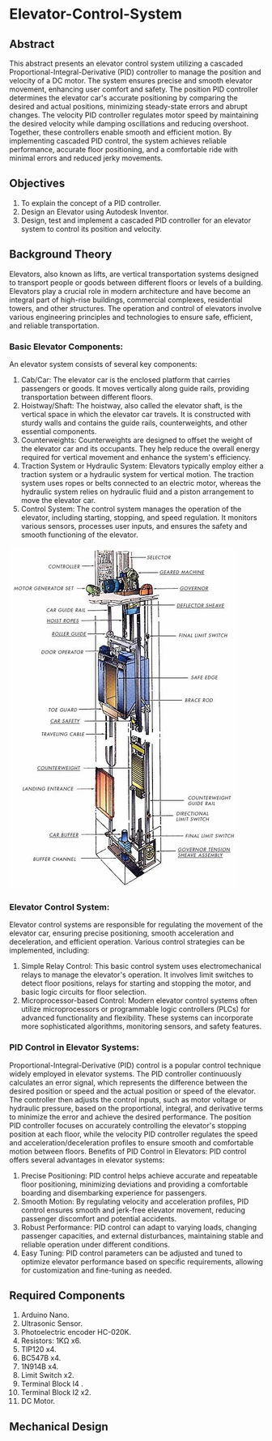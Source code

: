 # Elevator-Control-System
## Abstract
This abstract presents an elevator control system utilizing a cascaded Proportional-Integral-Derivative (PID) controller to manage the position and velocity of a DC motor. The system ensures precise and smooth elevator movement, enhancing user comfort and safety.
The position PID controller determines the elevator car's accurate positioning by comparing the desired and actual positions, minimizing steady-state errors and abrupt changes. The velocity PID controller regulates motor speed by maintaining the desired velocity while damping oscillations and reducing overshoot. Together, these controllers enable smooth and efficient motion.
By implementing cascaded PID control, the system achieves reliable performance, accurate floor positioning, and a comfortable ride with minimal errors and reduced jerky movements.

## Objectives
1. To explain the concept of a PID controller.
2. Design an Elevator using Autodesk Inventor.
3. Design, test and implement a cascaded PID controller for an elevator system to control its position and velocity.

## Background Theory
Elevators, also known as lifts, are vertical transportation systems designed to transport people or goods between different floors or levels of a building. Elevators play a crucial role in modern architecture and have become an integral part of high-rise buildings, commercial complexes, residential towers, and other structures. The operation and control of elevators involve various engineering principles and technologies to ensure safe, efficient, and reliable transportation.
### Basic Elevator Components:
An elevator system consists of several key components:
1. Cab/Car: The elevator car is the enclosed platform that carries passengers or goods. It moves vertically along guide rails, providing transportation between different floors.
2. Hoistway/Shaft: The hoistway, also called the elevator shaft, is the vertical space in which the elevator car travels. It is constructed with sturdy walls and contains the guide rails, counterweights, and other essential components.
3. Counterweights: Counterweights are designed to offset the weight of the elevator car and its occupants. They help reduce the overall energy required for vertical movement and enhance the system's efficiency.
4. Traction System or Hydraulic System: Elevators typically employ either a traction system or a hydraulic system for vertical motion. The traction system uses ropes or belts connected to an electric motor, whereas the hydraulic system relies on hydraulic fluid and a piston arrangement to move the elevator car.
5. Control System: The control system manages the operation of the elevator, including starting, stopping, and speed regulation. It monitors various sensors, processes user inputs, and ensures the safety and smooth functioning of the elevator.
      
![Elevator](1.png)

### Elevator Control System:
Elevator control systems are responsible for regulating the movement of the elevator car, ensuring precise positioning, smooth acceleration and deceleration, and efficient operation. Various control strategies can be implemented, including:
1. Simple Relay Control: This basic control system uses electromechanical relays to manage the elevator's operation. It involves limit switches to detect floor positions, relays for starting and stopping the motor, and basic logic circuits for floor selection.
2. Microprocessor-based Control: Modern elevator control systems often utilize microprocessors or programmable logic controllers (PLCs) for advanced functionality and flexibility. These systems can incorporate more sophisticated algorithms, monitoring sensors, and safety features.

### PID Control in Elevator Systems:
Proportional-Integral-Derivative (PID) control is a popular control technique widely employed in elevator systems. The PID controller continuously calculates an error signal, which represents the difference between the desired position or speed and the actual position or speed of the elevator. The controller then adjusts the control inputs, such as motor voltage or hydraulic pressure, based on the proportional, integral, and derivative terms to minimize the error and achieve the desired performance.
The position PID controller focuses on accurately controlling the elevator's stopping position at each floor, while the velocity PID controller regulates the speed and acceleration/deceleration profiles to ensure smooth and comfortable motion between floors.
Benefits of PID Control in Elevators:
PID control offers several advantages in elevator systems:
1. Precise Positioning: PID control helps achieve accurate and repeatable floor positioning, minimizing deviations and providing a comfortable boarding and disembarking experience for passengers.
2. Smooth Motion: By regulating velocity and acceleration profiles, PID control ensures smooth and jerk-free elevator movement, reducing passenger discomfort and potential accidents.
3. Robust Performance: PID control can adapt to varying loads, changing passenger capacities, and external disturbances, maintaining stable and reliable operation under different conditions.
4. Easy Tuning: PID control parameters can be adjusted and tuned to optimize elevator performance based on specific requirements, allowing for customization and fine-tuning as needed.

## Required Components
1. Arduino Nano.
2. Ultrasonic Sensor.
3. Photoelectric encoder HC-020K.
4. Resistors: 1KΩ x6.
5. TIP120 x4.
6. BC547B x4.
7. 1N914B x4.
8. Limit Switch x2.
9. Terminal Block I4 .
10. Terminal Block I2 x2.
11. DC Motor.

## Mechanical Design
